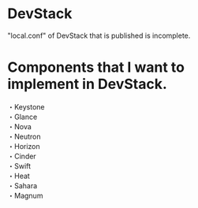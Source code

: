 # DevStack

"local.conf" of DevStack that is published is incomplete.

# Components that I want to implement in DevStack.
・Keystone<br/>
・Glance<br/>
・Nova<br/>
・Neutron<br/>
・Horizon<br/>
・Cinder<br/>
・Swift<br/>
・Heat<br/>
・Sahara<br/>
・Magnum<br/>
